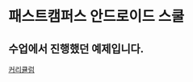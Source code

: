 
 패스트캠퍼스 안드로이드 스쿨
=========================================
## 수업에서 진행했던 예제입니다.

[커리큘럼](https://docs.google.com/spreadsheets/d/1JTf7deez7WQDMTx67Z90ig_r3BFnDrFa8KnKdHkhZbg/edit#gid=0)



